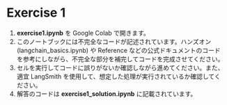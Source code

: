 # Exercise 1
1. **exercise1.ipynb** を Google Colab で開きます。
2. このノートブックには不完全なコードが記述されています。ハンズオン (langchain_basics.ipynb) や Reference などの公式ドキュメントのコードを参考にしながら、不完全な部分を補完してコードを完成させてください。
3. セルを実行してコードに誤りがないか確認しながら進めてください。また、適宜 LangSmith を使用して、想定した処理が実行されているか確認してください。
4. 解答のコードは **exercise1_solution.ipynb** に記載されています。

